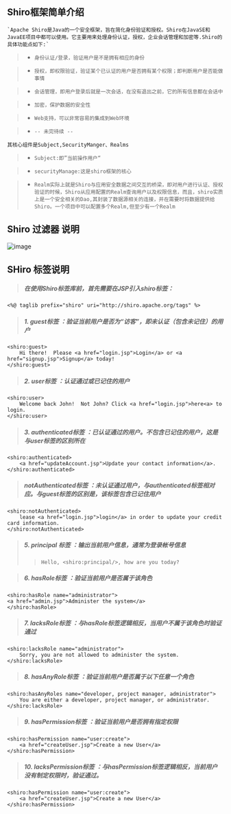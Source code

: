 Shiro框架简单介绍
------------------------------
	`Apache Shiro是Java的一个安全框架，旨在简化身份验证和授权。Shiro在JavaSE和JavaEE项目中都可以使用。它主要用来处理身份认证，授权，企业会话管理和加密等.Shiro的具体功能点如下:`
	
> * `身份认证/登录，验证用户是不是拥有相应的身份`

> * `授权，即权限验证，验证某个已认证的用户是否拥有某个权限；即判断用户是否能做事情`

> * `会话管理，即用户登录后就是一次会话，在没有退出之前，它的所有信息都在会话中`

> * `加密，保护数据的安全性`

> * `Web支持，可以非常容易的集成到Web环境`

> * `-- 未完待续 -- `
		
	其核心组件是Subject,SecurityManger、Realms
		
> * `Subject:即”当前操作用户“`

> * `securityManage:这是shiro框架的核心`

> * `Realm实际上就是Shiro与应用安全数据之间交互的桥梁，即对用户进行认证、授权验证的时候，Shiro从应用配置的Realm查询用户以及权限信息，而且，shiro实质上是一个安全相关的Dao,其封装了数据源相关的连接，并在需要时将数据提供给Shiro。一个项目中可以配置多个Realm,但至少有一个Realm`


Shiro 过滤器 说明
------------------------------
![image](https://raw.githubusercontent.com/dllwh/wechat/master/static/wechat-manage/shiroFilter.png)



SHiro 标签说明
------------------------------

>#####  在使用Shiro标签库前，首先需要在JSP引入shiro标签：

	<%@ taglib prefix="shiro" uri="http://shiro.apache.org/tags" %>

>#####  1. guest标签 ：验证当前用户是否为“访客”，即未认证（包含未记住）的用户
	<shiro:guest>
		Hi there!  Please <a href="login.jsp">Login</a> or <a href="signup.jsp">Signup</a> today! 
	</shiro:guest>

>#####  2. user标签 ：认证通过或已记住的用户
	<shiro:user> 
		Welcome back John!  Not John? Click <a href="login.jsp">here<a> to login. 
	</shiro:user>

>##### 3. authenticated标签 ：已认证通过的用户。不包含已记住的用户，这是与user标签的区别所在
	<shiro:authenticated> 
		<a href="updateAccount.jsp">Update your contact information</a>. 
	</shiro:authenticated>

>#####  notAuthenticated标签 ：未认证通过用户，与authenticated标签相对应。与guest标签的区别是，该标签包含已记住用户
	<shiro:notAuthenticated> 
		lease <a href="login.jsp">login</a> in order to update your credit card information. 
	</shiro:notAuthenticated>

>##### 5. principal 标签 ：输出当前用户信息，通常为登录帐号信息
> >		Hello, <shiro:principal/>, how are you today?

>##### 6. hasRole标签 ：验证当前用户是否属于该角色
	<shiro:hasRole name="administrator"> 
	<a href="admin.jsp">Administer the system</a> 
	</shiro:hasRole>

>##### 7. lacksRole标签 ：与hasRole标签逻辑相反，当用户不属于该角色时验证通过
	<shiro:lacksRole name="administrator"> 
		Sorry, you are not allowed to administer the system.  
	</shiro:lacksRole>

>##### 8. hasAnyRole标签 ：验证当前用户是否属于以下任意一个角色
	<shiro:hasAnyRoles name="developer, project manager, administrator"> 
		You are either a developer, project manager, or administrator. 
	</shiro:lacksRole>

>##### 9. hasPermission标签 ：验证当前用户是否拥有指定权限
	<shiro:hasPermission name="user:create"> 
		<a href="createUser.jsp">Create a new User</a> 
	</shiro:hasPermission>

>##### 10. lacksPermission标签 ：与hasPermission标签逻辑相反，当前用户没有制定权限时，验证通过。
	<shiro:hasPermission name="user:create"> 
		<a href="createUser.jsp">Create a new User</a> 
	</shiro:hasPermission>